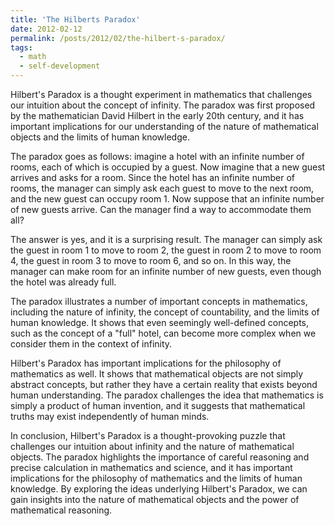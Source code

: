 ```yaml
---
title: 'The Hilberts Paradox'
date: 2012-02-12
permalink: /posts/2012/02/the-hilbert-s-paradox/
tags:
  - math
  - self-development
---
```


Hilbert's Paradox is a thought experiment in mathematics that challenges our intuition about the concept of infinity. The paradox was first proposed by the mathematician David Hilbert in the early 20th century, and it has important implications for our understanding of the nature of mathematical objects and the limits of human knowledge.

The paradox goes as follows: imagine a hotel with an infinite number of rooms, each of which is occupied by a guest. Now imagine that a new guest arrives and asks for a room. Since the hotel has an infinite number of rooms, the manager can simply ask each guest to move to the next room, and the new guest can occupy room 1. Now suppose that an infinite number of new guests arrive. Can the manager find a way to accommodate them all?

The answer is yes, and it is a surprising result. The manager can simply ask the guest in room 1 to move to room 2, the guest in room 2 to move to room 4, the guest in room 3 to move to room 6, and so on. In this way, the manager can make room for an infinite number of new guests, even though the hotel was already full.

The paradox illustrates a number of important concepts in mathematics, including the nature of infinity, the concept of countability, and the limits of human knowledge. It shows that even seemingly well-defined concepts, such as the concept of a "full" hotel, can become more complex when we consider them in the context of infinity.

Hilbert's Paradox has important implications for the philosophy of mathematics as well. It shows that mathematical objects are not simply abstract concepts, but rather they have a certain reality that exists beyond human understanding. The paradox challenges the idea that mathematics is simply a product of human invention, and it suggests that mathematical truths may exist independently of human minds.

In conclusion, Hilbert's Paradox is a thought-provoking puzzle that challenges our intuition about infinity and the nature of mathematical objects. The paradox highlights the importance of careful reasoning and precise calculation in mathematics and science, and it has important implications for the philosophy of mathematics and the limits of human knowledge. By exploring the ideas underlying Hilbert's Paradox, we can gain insights into the nature of mathematical objects and the power of mathematical reasoning.

